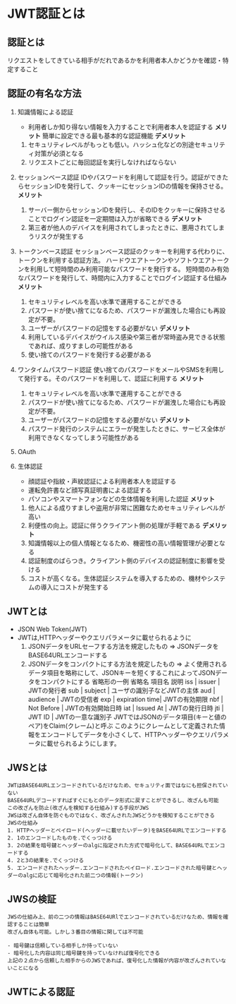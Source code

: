 

# JWT認証とは

## 認証とは
リクエストをしてきている相手がだれであるかを利用者本人かどうかを確認・特定すること

## 認証の有名な方法
1. 知識情報による認証
   - 利用者しか知り得ない情報を入力することで利用者本人を認証する
   **メリット**
   簡単に設定できる最も基本的な認証機能
   **デメリット**
   1. セキュリティレベルがもっとも低い。ハッシュ化などの別途セキュリティ対策が必須となる
   2. リクエストごとに毎回認証を実行しなければならない

2. セッションベース認証
   IDやパスワードを利用して認証を行う。認証ができたらセッションIDを発行して、クッキーにセッションIDの情報を保持させる。
   **メリット**
   1. サーバー側からセッションIDを発行し、そのIDをクッキーに保持させることでログイン認証を一定期間は入力が省略できる
   **デメリット**
   1. 第三者が他人のデバイスを利用されてしまったときに、悪用されてしまうリスクが発生する

3. トークンベース認証
   セッションベース認証のクッキーを利用する代わりに、トークンを利用する認証方法。
   ハードウエアトークンやソフトウエアトークンを利用して短時間のみ利用可能なパスワードを発行する。
   短時間のみ有効なパスワードを発行して、時間内に入力することでログイン認証する仕組み
   **メリット**
   1. セキュリティレベルを高い水準で運用することができる
   2. パスワードが使い捨てになるため、パスワードが漏洩した場合にも再設定が不要。
   3. ユーザーがパスワードの記憶をする必要がない
   **デメリット**
   1. 利用しているデバイスがウイルス感染や第三者が常時盗み見できる状態であれば、成りすましの可能性がある
   2. 使い捨てのパスワードを発行する必要がある

4. ワンタイムパスワード認証
   使い捨てのパスワードをメールやSMSを利用して発行する。そのパスワードを利用して、認証に利用する
   **メリット**
   1. セキュリティレベルを高い水準で運用することができる
   2. パスワードが使い捨てになるため、パスワードが漏洩した場合にも再設定が不要。
   3. ユーザーがパスワードの記憶をする必要がない
   **デメリット**
   1. パスワード発行のシステムにエラーが発生したときに、サービス全体が利用できなくなってしまう可能性がある

5. OAuth






6. 生体認証
   - 顔認証や指紋・声紋認証による利用者本人を認証する
   - 運転免許書など顔写真証明書による認証する
   - パソコンやスマートフォンなどの生体情報を利用した認証
   **メリット**
   1. 他人による成りすましや盗用が非常に困難なためセキュリティレベルが高い
   2. 利便性の向上。認証に伴うクライアント側の処理が手軽である
   **デメリット**
   3. 知識情報以上の個人情報となるため、機密性の高い情報管理が必要となる
   4. 認証制度のばらつき。クライアント側のデバイスの認証制度に影響を受ける
   5. コストが高くなる。生体認証システムを導入するための、機材やシステムの導入にコストが発生する



## JWTとは
- JSON Web Token(JWT)
- JWTは,HTTPヘッダーやクエリパラメータに載せられるように
  1. JSONデータをURLセーフする方法を規定したもの => JSONデータをBASE64URLエンコードする
  2. JSONデータをコンパクトにする方法を規定したもの => よく使用されるデータ項目を略称にして、JSONキーを短くするこれによってJSONデータをコンパクトにする
    省略形の一例
    省略名	項目名	説明
    iss |	issuer         |	JWTの発行者
    sub |	subject        |	ユーザの識別子などJWTの主体
    aud |	audience       |	JWTの受信者
    exp |	expiration time|	JWTの有効期限
    nbf |	Not Before     |	JWTの有効開始日時
    iat |	Issued At      |	JWTの発行日時
    jti |	JWT ID         |	JWTの一意な識別子
    JWTではJSONのデータ項目(キーと値のペア)をClaim(クレーム)と呼ぶ
    このようにクレームとして定義された情報をエンコードしてデータを小さくして、HTTPヘッダーやクエリパラメータに載せられるようにします。

## JWSとは
    JWTはBASE64URLエンコードされているだけなため、セキュリティ面ではなにも担保されていない
    BASE64URLデコードすればすぐにもとのデータ形式に戻すことができるし、改ざんも可能
    この改ざんを防止(改ざんを検知する仕組み)する手段がJWS
    JWSは改ざん自体を防ぐものではなく、改ざんされたJWSどうかを検知することができる
    JWSの仕組み
    1. HTTPヘッダーとペイロード(ヘッダーに載せたいデータ)をBASE64URLでエンコードする
    2. 1のエンコードしたものを.でくっつける
    3. 2の結果を暗号鍵とヘッダーのalgに指定された方式で暗号化して、BASE64URLでエンコードする
    4. 2と3の結果を.でくっつける
    5. エンコードされたヘッダー.エンコードされたペイロード.エンコードされた暗号鍵とヘッダーのalgに応じて暗号化された前二つの情報(トークン)

## JWSの検証
    JWSの仕組み上、前の二つの情報はBASE64URlでエンコードされているだけなため、情報を確認することは簡単
    改ざん自体も可能。しかし３番目の情報に関しては不可能

    - 暗号鍵は信頼している相手しか持っていない
    - 暗号化した内容は同じ暗号鍵を持っていなければ復号化できる
    上記の２点から信頼した相手からのJWSであれば、復号化した情報が内容が改ざんされていないことになる

## JWTによる認証
